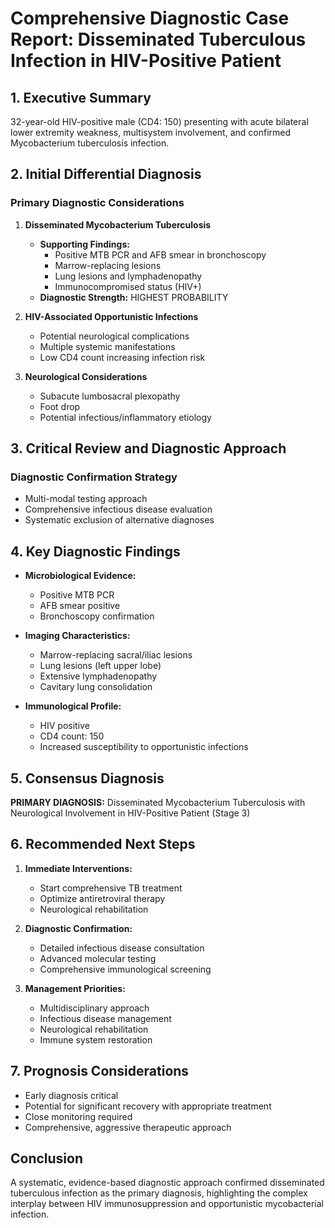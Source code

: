 # Comprehensive Diagnostic Case Report: Disseminated Tuberculous Infection in HIV-Positive Patient

## 1. Executive Summary
32-year-old HIV-positive male (CD4: 150) presenting with acute bilateral lower extremity weakness, multisystem involvement, and confirmed Mycobacterium tuberculosis infection.

## 2. Initial Differential Diagnosis
### Primary Diagnostic Considerations
1. **Disseminated Mycobacterium Tuberculosis**
   - **Supporting Findings:**
     * Positive MTB PCR and AFB smear in bronchoscopy
     * Marrow-replacing lesions
     * Lung lesions and lymphadenopathy
     * Immunocompromised status (HIV+)
   - **Diagnostic Strength:** HIGHEST PROBABILITY

2. **HIV-Associated Opportunistic Infections**
   - Potential neurological complications
   - Multiple systemic manifestations
   - Low CD4 count increasing infection risk

3. **Neurological Considerations**
   - Subacute lumbosacral plexopathy
   - Foot drop
   - Potential infectious/inflammatory etiology

## 3. Critical Review and Diagnostic Approach
### Diagnostic Confirmation Strategy
- Multi-modal testing approach
- Comprehensive infectious disease evaluation
- Systematic exclusion of alternative diagnoses

## 4. Key Diagnostic Findings
- **Microbiological Evidence:**
  * Positive MTB PCR
  * AFB smear positive
  * Bronchoscopy confirmation

- **Imaging Characteristics:**
  * Marrow-replacing sacral/iliac lesions
  * Lung lesions (left upper lobe)
  * Extensive lymphadenopathy
  * Cavitary lung consolidation

- **Immunological Profile:**
  * HIV positive
  * CD4 count: 150
  * Increased susceptibility to opportunistic infections

## 5. Consensus Diagnosis
**PRIMARY DIAGNOSIS:** Disseminated Mycobacterium Tuberculosis with Neurological Involvement in HIV-Positive Patient (Stage 3)

## 6. Recommended Next Steps
1. **Immediate Interventions:**
   - Start comprehensive TB treatment
   - Optimize antiretroviral therapy
   - Neurological rehabilitation
   
2. **Diagnostic Confirmation:**
   - Detailed infectious disease consultation
   - Advanced molecular testing
   - Comprehensive immunological screening

3. **Management Priorities:**
   - Multidisciplinary approach
   - Infectious disease management
   - Neurological rehabilitation
   - Immune system restoration

## 7. Prognosis Considerations
- Early diagnosis critical
- Potential for significant recovery with appropriate treatment
- Close monitoring required
- Comprehensive, aggressive therapeutic approach

## Conclusion
A systematic, evidence-based diagnostic approach confirmed disseminated tuberculous infection as the primary diagnosis, highlighting the complex interplay between HIV immunosuppression and opportunistic mycobacterial infection.